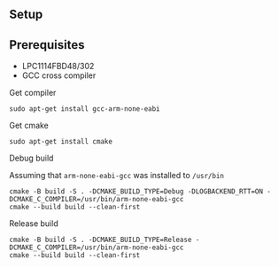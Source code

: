 ## Setup

## Prerequisites

* LPC1114FBD48/302
* GCC cross compiler

Get compiler

    sudo apt-get install gcc-arm-none-eabi

Get cmake

    sudo apt-get install cmake

Debug build

Assuming that `arm-none-eabi-gcc` was installed to `/usr/bin`

    cmake -B build -S . -DCMAKE_BUILD_TYPE=Debug -DLOGBACKEND_RTT=ON -DCMAKE_C_COMPILER=/usr/bin/arm-none-eabi-gcc
    cmake --build build --clean-first

Release build

    cmake -B build -S . -DCMAKE_BUILD_TYPE=Release -DCMAKE_C_COMPILER=/usr/bin/arm-none-eabi-gcc
    cmake --build build --clean-first
